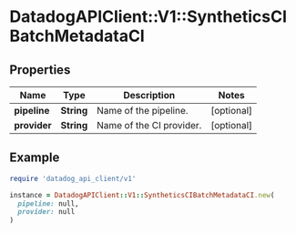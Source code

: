 # DatadogAPIClient::V1::SyntheticsCIBatchMetadataCI

## Properties

| Name         | Type       | Description              | Notes      |
| ------------ | ---------- | ------------------------ | ---------- |
| **pipeline** | **String** | Name of the pipeline.    | [optional] |
| **provider** | **String** | Name of the CI provider. | [optional] |

## Example

```ruby
require 'datadog_api_client/v1'

instance = DatadogAPIClient::V1::SyntheticsCIBatchMetadataCI.new(
  pipeline: null,
  provider: null
)
```
